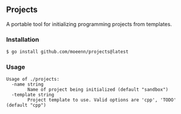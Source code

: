 ## Projects
A portable tool for initializing programming projects from templates.


### Installation

```bash
$ go install github.com/moeenn/projects@latest
```

### Usage

```
Usage of ./projects:
  -name string
        Name of project being initialized (default "sandbox")
  -template string
        Project template to use. Valid options are 'cpp', 'TODO' (default "cpp")
```
